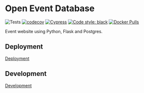 # Open Event Database

![Tests](https://github.com/eventcally/eventcally/workflows/Tests/badge.svg) [![codecov](https://codecov.io/gh/eventcally/eventcally/branch/main/graph/badge.svg?token=66CLLWWV7Y)](https://codecov.io/gh/eventcally/eventcally) [![Cypress](https://img.shields.io/endpoint?url=https://dashboard.cypress.io/badge/simple/32g194/main&style=flat&logo=cypress)](https://dashboard.cypress.io/projects/32g194/runs) [![Code style: black](https://img.shields.io/badge/code%20style-black-000000.svg)](https://github.com/psf/black) [![Docker Pulls](https://img.shields.io/docker/pulls/eventcally/eventcally)](https://hub.docker.com/r/eventcally/eventcally)

Event website using Python, Flask and Postgres.

## Deployment

[Deployment](doc/deployment.md)

## Development

[Development](doc/development.md)
